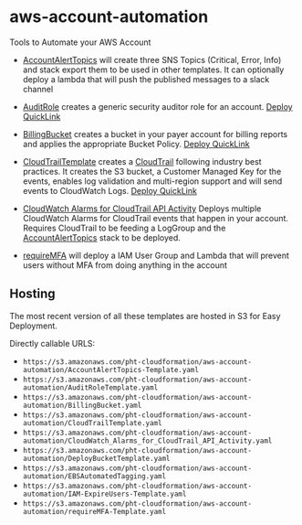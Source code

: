 # aws-account-automation
Tools to Automate your AWS Account


* [AccountAlertTopics](AccountAlertTopics.md) will create three SNS Topics (Critical, Error, Info) and stack export them to be used in other templates. It can optionally deploy a lambda that will push the published messages to a slack channel

* [AuditRole](cloudformation/AuditRoleTemplate.yaml) creates a generic security auditor role for an account. [Deploy QuickLink](https://console.aws.amazon.com/cloudformation/home?region=us-east-1#/stacks/quickcreate?templateUrl=https%3A%2F%2Fs3.amazonaws.com%2Fpht-cloudformation%2Faws-account-automation%2FAuditRoleTemplate.yaml&stackName=SecurityAuditRole&param_RoleName=Auditor)

* [BillingBucket](cloudformation/BillingBucket.yaml) creates a bucket in your payer account for billing reports and applies the appropriate Bucket Policy. [Deploy QuickLink](https://console.aws.amazon.com/cloudformation/home?region=us-east-1#/stacks/quickcreate?templateUrl=https%3A%2F%2Fs3.amazonaws.com%2Fpht-cloudformation%2Faws-account-automation%2FBillingBucket.yaml&stackName=BillingBucket&param_pCreateBucket=true)

* [CloudTrailTemplate](cloudformation/CloudTrailTemplate.yaml) creates a [CloudTrail](https://aws.amazon.com/cloudtrail/) following industry best practices. It creates the S3 bucket, a Customer Managed Key for the events, enables log validation and multi-region support and will send events to CloudWatch Logs. [Deploy QuickLink](https://console.aws.amazon.com/cloudformation/home?region=us-east-1#/stacks/quickcreate?templateUrl=https%3A%2F%2Fs3.amazonaws.com%2Fpht-cloudformation%2Faws-account-automation%2FCloudTrailTemplate.yaml&stackName=CloudTrail&param_pCloudTrailLogGroupName=CloudTrail%2FDefaultLogGroup&param_pCreateBucket=true&param_pCreateTopic=true)

* [CloudWatch Alarms for CloudTrail API Activity](cloudformation/CloudWatch_Alarms_for_CloudTrail_API_Activity.yaml) Deploys multiple CloudWatch Alarms for CloudTrail events that happen in your account. Requires CloudTrail to be feeding a LogGroup and the [AccountAlertTopics](AccountAlertTopics.md) stack to be deployed.



* [requireMFA](cloudformation/requireMFA-Template.yaml) will deploy a IAM User Group and Lambda that will prevent users without MFA from doing anything in the account


## Hosting
The most recent version of all these templates are hosted in S3 for Easy Deployment.

Directly callable URLS:
* `https://s3.amazonaws.com/pht-cloudformation/aws-account-automation/AccountAlertTopics-Template.yaml`
* `https://s3.amazonaws.com/pht-cloudformation/aws-account-automation/AuditRoleTemplate.yaml`
* `https://s3.amazonaws.com/pht-cloudformation/aws-account-automation/BillingBucket.yaml`
* `https://s3.amazonaws.com/pht-cloudformation/aws-account-automation/CloudTrailTemplate.yaml`
* `https://s3.amazonaws.com/pht-cloudformation/aws-account-automation/CloudWatch_Alarms_for_CloudTrail_API_Activity.yaml`
* `https://s3.amazonaws.com/pht-cloudformation/aws-account-automation/DeployBucketTemplate.yaml`
* `https://s3.amazonaws.com/pht-cloudformation/aws-account-automation/EBSAutomatedTagging.yaml`
* `https://s3.amazonaws.com/pht-cloudformation/aws-account-automation/IAM-ExpireUsers-Template.yaml`
* `https://s3.amazonaws.com/pht-cloudformation/aws-account-automation/requireMFA-Template.yaml`



